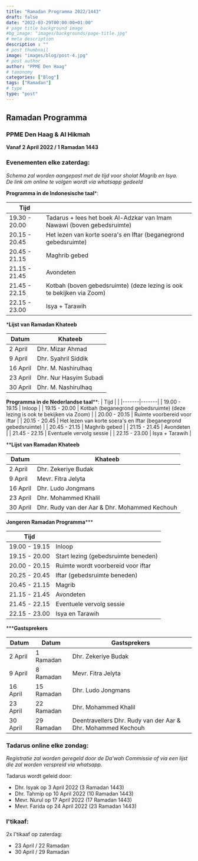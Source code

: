 ```yaml
---
title: "Ramadan Programma 2022/1443"
draft: false
date: "2022-03-29T00:00:00+01:00"
# page title background image
#bg_image: "images/backgrounds/page-title.jpg"
# meta description
description : ""
# post thumbnail
image: "images/blog/post-4.jpg"
# post author
author: "PPME Den Haag"
# taxonomy
categories: ["Blog"]
tags: ["Ramadan"]
# type
type: "post"
---
```


## Ramadan Programma 
### PPME Den Haag & Al Hikmah
**Vanaf 2 April 2022 / 1 Ramadan 1443**




### Evenementen elke zaterdag:
*Schema zal worden aangepast met de tijd voor sholat Magrib en Isya.* </br>
*De link om online te volgen wordt via whatsapp gedeeld*

**Programma in de Indonesische taal***:

| Tijd |  |
|-------|-------|
| 19.30 - 20.00 | Tadarus + lees het boek Al-Adzkar van Imam Nawawi (boven gebedsruimte) |
| 20.15 - 20.45 | Het lezen van korte soera's en Iftar (beganegrond gebedsruimte) |
| 20.45 - 21.15 | Maghrib gebed |
| 21.15 - 21.45 | Avondeten |
| 21.45 - 22.15 | Kotbah (boven gebedsruimte) (deze lezing is ook te bekijken via Zoom) |
| 22.15 - 23.00 | Isya + Tarawih |

***Lijst van Ramadan Khateeb**

| Datum  | Khateeb |
|------|---------|
| 2 April | Dhr. Mizar Ahmad |
| 9 April | Dhr. Syahril Siddik |
| 16 April| Dhr. M. Nashirulhaq |
| 23 April| Dhr. Nur Hasyim Subadi |
| 30 April| Dhr. M. Nashirulhaq |

**Programma in de Nederlandse taal****:
| Tijd |  |
|-------|-------|
| 19.00 - 19.15 | Inloop |
| 19.15 - 20.00 | Kotbah (beganegrond gebedsruimte) (deze lezing is ook te bekijken via Zoom) |
| 20.00 - 20.15 | Ruimte voorbereid voor iftar |
| 20.15 - 20.45 | Het lezen van korte soera's en Iftar (beganegrond gebedsruimte) |
| 20.45 - 21.15 | Maghrib gebed |
| 21.15 - 21.45 | Avondeten |
| 21.45 - 22.15 | Eventuele vervolg sessie  |
| 22.15 - 23.00 | Isya + Tarawih |

****Lijst van Ramadan Khateeb**

| Datum | Khateeb |
|------|---------|
| 2 April | Dhr. Zekeriye Budak |
| 9 April | Mevr. Fitra Jelyta |
| 16 April| Dhr. Ludo Jongmans |
| 23 April| Dhr. Mohammed Khalil |
| 30 April| Dhr. Rudy van der Aar & Dhr. Mohammed Kechouh |

**Jongeren Ramadan Programma*****

| Tijd |  |
|------|--|
| 19.00 - 19.15 | Inloop |
| 19.15 - 20.00 | Start lezing (gebedsruimte beneden) |
| 20.00 - 20.15 | Ruimte wordt voorbereid voor iftar |
| 20.25 - 20.45 | Iftar (gebedsruimte beneden) |
| 20.45 - 21.15 | Magrib |
| 21.15 - 21.45 | Avondeten |
| 21.45 - 22.15 | Eventuele vervolg sessie |
| 22.15 - 23.00 | Isya en Tarawih |

*****Gastsprekers**

| Datum |    Datum    |  Gastsprekers    |
|-------|------|------|
| 2 April | 1 Ramadan | Dhr. Zekeriye Budak |
| 9 April | 8 Ramadan | Mevr. Fitra Jelyta |
| 16 April | 15 Ramadan| Dhr. Ludo Jongmans |
| 23 April | 22 Ramadan | Dhr. Mohammed Khalil |
| 30 April | 29 Ramadan|  Deentravellers Dhr. Rudy van der Aar & Dhr. Mohammed Kechouh |

### Tadarus online elke zondag:

*Registratie zal worden geregeld door de Da'wah Commissie of via een lijst die zal worden verspreid via whatsapp.*

Tadarus wordt geleid door:
* Dhr. Isyak op 3 April 2022 (3 Ramadan 1443)
* Dhr. Tahmip op 10 April 2022 (10 Ramadan 1443)
* Mevr. Nurul op 17 April 2022 (17 Ramadan 1443)
* Mevr. Farida op 24 April 2022 (23 Ramadan 1443)


### I'tikaaf:
2x I'tikaaf op zaterdag:
* 23 April / 22 Ramadan
* 30 April / 29 Ramadan



